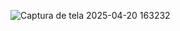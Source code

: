 ![Captura de tela 2025-04-20 163232](https://github.com/user-attachments/assets/93b711a2-9e8d-4d81-968b-6ffd65b047b1)
